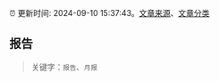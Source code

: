 :alarm_clock: 更新时间: 2024-09-10 15:37:43。[文章来源](/README.md)、[文章分类](/TAGS.md)

## 报告


> 关键字：`报告`、`月报`




